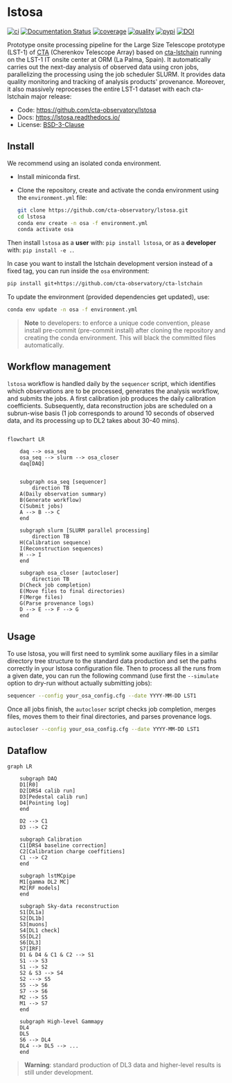 # lstosa

  [![ci](https://github.com/cta-observatory/lstosa/actions/workflows/ci.yml/badge.svg?branch=main)](https://github.com/cta-observatory/lstosa/actions/workflows/ci.yml)
  [![Documentation Status](https://readthedocs.org/projects/lstosa/badge/?version=latest)](https://lstosa.readthedocs.io/en/latest/?badge=latest)
  [![coverage](https://codecov.io/gh/cta-observatory/lstosa/branch/main/graph/badge.svg?token=Zjk1U1ytaG)](https://codecov.io/gh/cta-observatory/lstosa)
  [![quality](https://app.codacy.com/project/badge/Grade/a8743a706e7c45fc989d5ebc4d61d54f)](https://www.codacy.com/gh/cta-observatory/lstosa/dashboard?utm_source=github.com&amp;utm_medium=referral&amp;utm_content=cta-observatory/lstosa&amp;utm_campaign=Badge_Grade)
  [![pypi](https://img.shields.io/pypi/v/lstosa)](https://pypi.org/project/lstosa/)
  [![DOI](https://zenodo.org/badge/DOI/10.5281/zenodo.6567234.svg)](https://doi.org/10.5281/zenodo.6567234)


Prototype onsite processing pipeline for the Large Size Telescope prototype (LST-1) of [CTA](https://www.cta-observatory.org/) (Cherenkov Telescope Array) based on [cta-lstchain](https://github.com/cta-observatory/cta-lstchain) running on the LST-1 IT onsite center at ORM (La Palma, Spain). It automatically carries out the next-day analysis of observed data using cron jobs, parallelizing the processing using the job scheduler SLURM. It provides data quality monitoring and tracking of analysis products' provenance.
Moreover, it also massively reprocesses the entire LST-1 dataset with each cta-lstchain major release:
 - Code: <https://github.com/cta-observatory/lstosa>
 - Docs: <https://lstosa.readthedocs.io/>
 - License: [BSD-3-Clause](https://github.com/cta-observatory/lstosa/blob/main/LICENSE)

## Install
We recommend using an isolated conda environment.
 - Install miniconda first.
 - Clone the repository, create and activate the conda environment using the `environment.yml` file:

    ```bash
    git clone https://github.com/cta-observatory/lstosa.git
    cd lstosa
    conda env create -n osa -f environment.yml
    conda activate osa
    ```

Then install `lstosa` as a **user** with: `pip install lstosa`, or as a **developer** with: `pip install -e .`.

In case you want to install the lstchain development version instead of a fixed tag, you can run inside the `osa` environment:

```bash
pip install git+https://github.com/cta-observatory/cta-lstchain
```

To update the environment (provided dependencies get updated), use:

```bash
conda env update -n osa -f environment.yml
```

> **Note** to developers: to enforce a unique code convention, please install pre-commit (pre-commit install) after cloning the repository and creating the conda environment. This will black the committed files automatically.

## Workflow management
`lstosa` workflow is handled daily by the `sequencer` script, which identifies which observations are to be processed, generates the analysis workflow, and submits the jobs. A first calibration job produces the daily calibration coefficients. Subsequently, data reconstruction jobs are scheduled on a subrun-wise basis (1 job corresponds to around 10 seconds of observed data, and its processing up to DL2 takes about 30-40 mins).

```mermaid

flowchart LR

    daq --> osa_seq
    osa_seq --> slurm --> osa_closer
    daq[DAQ]


    subgraph osa_seq [sequencer]
        direction TB
    A(Daily observation summary)
    B(Generate workflow)
    C(Submit jobs)
    A --> B --> C
    end

    subgraph slurm [SLURM parallel processing]
        direction TB
    H(Calibration sequence)
    I(Reconstruction sequences)
    H --> I
    end

    subgraph osa_closer [autocloser]
        direction TB
    D(Check job completion)
    E(Move files to final directories)
    F(Merge files)
    G(Parse provenance logs)
    D --> E --> F --> G
    end
```

## Usage
To use lstosa, you will first need to symlink some auxiliary files in a similar directory tree structure to the standard data production and set the paths correctly in your lstosa configuration file. Then to process all the runs from a given date, you can run the following command (use first the `--simulate` option to dry-run without actually submitting jobs):

```bash
sequencer --config your_osa_config.cfg --date YYYY-MM-DD LST1
```

Once all jobs finish, the `autocloser` script checks job completion, merges files, moves them to their final directories, and parses provenance logs.

```bash
autocloser --config your_osa_config.cfg --date YYYY-MM-DD LST1
```

## Dataflow

```mermaid
graph LR

    subgraph DAQ
    D1[R0]
    D2[DRS4 calib run]
    D3[Pedestal calib run]
    D4[Pointing log]
    end

    D2 --> C1
    D3 --> C2

    subgraph Calibration
    C1[DRS4 baseline correction]
    C2[Calibration charge coeffitiens]
    C1 --> C2
    end

    subgraph lstMCpipe
    M1[gamma DL2 MC]
    M2[RF models]
    end

    subgraph Sky-data reconstruction
    S1[DL1a]
    S2[DL1b]
    S3[muons]
    S4[DL1 check]
    S5[DL2]
    S6[DL3]
    S7[IRF]
    D1 & D4 & C1 & C2 --> S1
    S1 --> S3
    S1 --> S2
    S2 & S3 --> S4
    S2 ---> S5
    S5 --> S6
    S7 --> S6
    M2 --> S5
    M1 --> S7
    end

    subgraph High-level Gammapy
    DL4
    DL5
    S6 --> DL4
    DL4 --> DL5 --> ...
    end
```

> **Warning**: standard production of DL3 data and higher-level results is still under development.
